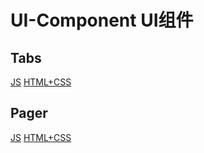 # UI-Component UI组件

## Tabs
[JS](https//github.com/XinChou16/UI-Components/blob/master/Components/tabs.js)
[HTML+CSS](https://github.com/XinChou16/UI-Components/blob/master/demos/tabs.html)

## Pager

[JS](https://github.com/XinChou16/UI-Components/blob/master/Components/pager.js)
[HTML+CSS](https://github.com/XinChou16/UI-Components/blob/master/demos/pager.html)
